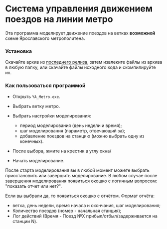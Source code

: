 # Система управления движением поездов на линии метро

Эта программа моделирует движение поездов на ветках **возможной** схеме Ярославского метрополитена.

### Установка
Скачайте архив из [последнего релиза](https://github.com/dyurgenson/MP_Project/releases/latest), затем извлеките файлы из архива в любую папку, или скачайте файлы исходного кода и скомпилируйте их.

### Как пользоваться программой
+ Открыть `YA_Metro.exe`.

+ Выбрать ветку метро.

+ Выбрать настройки моделирования: 
    - период моделирования (день недели и время);
    - шаг моделирования (параметр, отвечающий за);
    - добавление поездов на станцию (можно выбрать одну из конечных).

+ После выбора, жмите на крестик в углу окна/

+ Начать моделирование.

После старта моделирования вы в любой момент можете выбрать приостановить или завершить моделирование. В любом случае после завершения моделирования появиться окошко с логичным вопросом: "показать отчет или нет?".

Если вы выбрали да, то появиться окошко с отчётом. Формат отчёта:

+ ветка, день недели, время начала и окончания, шаг моделирования;
+ Количество поездов (номер - начальная станция);
+ Лог действий (Время - Поезд №X прибыл/отбыл/задерживается на станции N).
